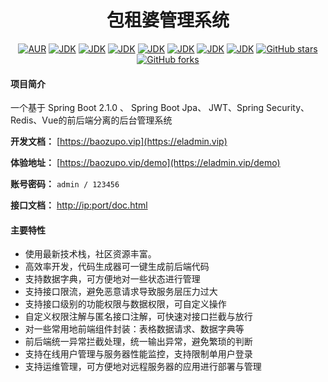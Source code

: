 <h1 style="text-align: center">包租婆管理系统</h1>

<div style="text-align: center">

[![AUR](https://img.shields.io/badge/license-Apache%20License%202.0-blue.svg)](https://github.com/BestLmc/baozupo/main/LICENSE)
[![JDK](https://img.shields.io/badge/JDK-1.8%2B-red)](https://github.com/BestLmc/baozupo)
[![JDK](https://img.shields.io/badge/springboot-2.2.2.RELEASE-red)](https://github.com/BestLmc/baozupo)
[![JDK](https://img.shields.io/badge/springcloud-Hoxton.RELEASE-red)](https://github.com/BestLmc/baozupo)
[![JDK](https://img.shields.io/badge/nodejs-14.x-red)](https://github.com/BestLmc/baozupo)
[![JDK](https://img.shields.io/badge/vue-2.x-red)](https://github.com/BestLmc/baozupo)
[![JDK](https://img.shields.io/badge/knife4j-2.0.7-red)](https://github.com/BestLmc/baozupo)
[![JDK](https://img.shields.io/badge/mybatis--plus-3.1.2-red)](https://github.com/BestLmc/baozupo)
[![GitHub stars](https://img.shields.io/badge/dynamic/json?color=000000&label=GitHub%20stars&query=%24.stargazers_count&url=https%3A%2F%2Fapi.github.com%2Frepos%2FBestLmc%2Fbaozupo)](https://github.com/BestLmc/baozupo)
[![GitHub forks](https://img.shields.io/badge/dynamic/json?color=000000&label=GitHub%20forks&query=%24.forks_count&url=https%3A%2F%2Fapi.github.com%2Frepos%2FBestLmc%2Fbaozupo)](https://github.com/BestLmc/baozupo)

</div>

#### 项目简介
一个基于 Spring Boot 2.1.0 、 Spring Boot Jpa、 JWT、Spring Security、Redis、Vue的前后端分离的后台管理系统

**开发文档：**  [https://baozupo.vip](https://eladmin.vip)

**体验地址：**  [https://baozupo.vip/demo](https://eladmin.vip/demo)

**账号密码：** `admin / 123456`

**接口文档：**  [http://ip:port/doc.html](http://localhost:8001/doc.html)


#### 主要特性
- 使用最新技术栈，社区资源丰富。
- 高效率开发，代码生成器可一键生成前后端代码
- 支持数据字典，可方便地对一些状态进行管理
- 支持接口限流，避免恶意请求导致服务层压力过大
- 支持接口级别的功能权限与数据权限，可自定义操作
- 自定义权限注解与匿名接口注解，可快速对接口拦截与放行
- 对一些常用地前端组件封装：表格数据请求、数据字典等
- 前后端统一异常拦截处理，统一输出异常，避免繁琐的判断
- 支持在线用户管理与服务器性能监控，支持限制单用户登录
- 支持运维管理，可方便地对远程服务器的应用进行部署与管理
